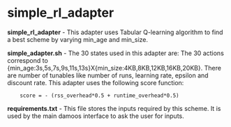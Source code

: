 # simple_rl_adapter

**simple_rl_adapter** - This adapter uses Tabular Q-learning algorithm to find a best scheme by varying min_age and min_size.

**simple_adapter.sh** - The 30 states used in this adapter are:  The 30 actions correspond to {min_age:3s,5s,7s,9s,11s,13s}X{min_size:4KB,8KB,12KB,16KB,20KB}. There are number of tunables like number of runs, learning rate, epsilon and discount rate. This adapter uses the following score function:
        
        score = - (rss_overhead*0.5 + runtime_overhead*0.5)

**requirements.txt** - This file stores the inputs required by this scheme. It is used by the main damoos interface to ask the user for inputs.
